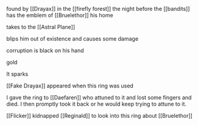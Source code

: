 found by [[Drayax]] in the [[firefly forest]] the night before the [[bandits]]
has the emblem of [[Bruelethor]] his home

takes to the [[Astral Plane]]

blips him out of existence and causes some damage

corruption is black on his hand

gold 

It sparks

[[Fake Drayax]] appeared when this ring was used

I gave the ring to [[Daefaren]] who attuned to it and lost some fingers and died. I then promptly took it back or he would keep trying to attune to it.

[[Flicker]] kidnapped [[Reginald]] to look into this ring about [[Bruelethor]]